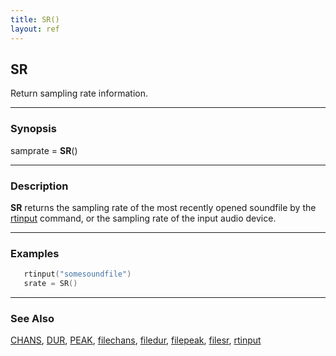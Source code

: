 ```yaml
---
title: SR()
layout: ref
---
```


## SR

Return sampling rate information.

-----

### Synopsis

samprate = **SR**()

-----

### Description

**SR** returns the sampling rate of the most recently opened soundfile
by the [rtinput](rtinput.html) command, or the sampling rate of the
input audio device.

-----

### Examples

```cpp 
   rtinput("somesoundfile")
   srate = SR()
```

-----

### See Also

[CHANS](CHANS.html), [DUR](DUR.html), [PEAK](PEAK.html),
[filechans](filechans.html), [filedur](filedur.html),
[filepeak](filepeak.html), [filesr](filesr.html),
[rtinput](rtinput.html)
